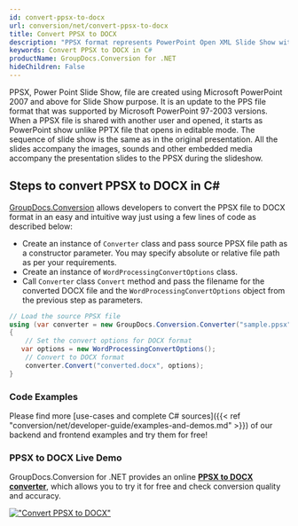 ```yaml
---
id: convert-ppsx-to-docx
url: conversion/net/convert-ppsx-to-docx
title: Convert PPSX to DOCX
description: "PPSX format represents PowerPoint Open XML Slide Show with .ppsx extension. Learn how to convert PPSX to DOCX file programmatically in C# language using GroupDocs.Conversion for .NET library."
keywords: Convert PPSX to DOCX in C#
productName: GroupDocs.Conversion for .NET
hideChildren: False
---
```


PPSX, Power Point Slide Show, file are created using Microsoft PowerPoint 2007 and above for Slide Show purpose. It is an update to the PPS file format that was supported by Microsoft PowerPoint 97-2003 versions. When a PPSX file is shared with another user and opened, it starts as PowerPoint show unlike PPTX file that opens in editable mode. The sequence of slide show is the same as in the original presentation. All the slides accompany the images, sounds and other embedded media accompany the presentation slides to the PPSX during the slideshow. 

## Steps to convert PPSX to DOCX in C#

[GroupDocs.Conversion](https://products.groupdocs.com/conversion/net) allows developers to convert the PPSX file to DOCX format in an easy and intuitive way just using a few lines of code as described below:

* Create an instance of `Converter` class and pass source PPSX file path as a constructor parameter. You may specify absolute or relative file path as per your requirements. 
* Create an instance of `WordProcessingConvertOptions` class.
* Call `Converter` class `Convert` method and pass the filename for the converted DOCX file and the `WordProcessingConvertOptions` object from the previous step as parameters.

```csharp
// Load the source PPSX file
using (var converter = new GroupDocs.Conversion.Converter("sample.ppsx"))
{
    // Set the convert options for DOCX format
   var options = new WordProcessingConvertOptions();
    // Convert to DOCX format
    converter.Convert("converted.docx", options);
}
```

### Code Examples

Please find more [use-cases and complete C# sources]({{< ref "conversion/net/developer-guide/examples-and-demos.md" >}}) of our backend and frontend examples and try them for free!

### PPSX to DOCX Live Demo

GroupDocs.Conversion for .NET provides an online [**PPSX to DOCX converter**](https://products.groupdocs.app/conversion/ppsx-to-docx), which allows you to try it for free and check conversion quality and accuracy.

[!["Convert PPSX to DOCX"](conversion/net/images/convert-to-docx/convert-ppsx-to-docx.png)](https://products.groupdocs.app/conversion/ppsx-to-docx)